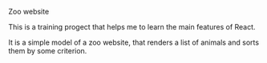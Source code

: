 Zoo website

This is a training progect that helps me to learn the main features of React.

It is a simple model of a zoo website, that renders a list of animals and sorts them by some criterion.